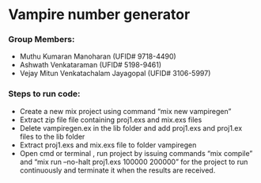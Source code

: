 # Vampire number generator

### Group Members:         
  * Muthu Kumaran Manoharan   (UFID# 9718-4490)
  * Ashwath Venkataraman           (UFID# 5198-9461)
  * Vejay Mitun Venkatachalam Jayagopal (UFID# 3106-5997)

### Steps to run code:
  * Create a new mix project using command “mix new vampiregen”
  * Extract zip file file containing proj1.exs and mix.exs files
  * Delete vampiregen.ex in the lib folder and add proj1.exs and proj1.ex files to the lib folder
  *	Extract proj1.exs and mix.exs file to folder vampiregen
  *	Open cmd or terminal , run project by issuing commands “mix compile” and  “mix run –no-halt proj1.exs 100000 200000” for the project to run continuously and terminate it when the results are received.
